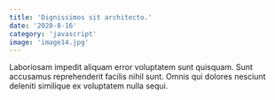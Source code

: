 ```yaml
---
title: 'Dignissimos sit architecto.'
date: '2020-8-16'
category: 'javascript'
image: 'image14.jpg'
---
```


Laboriosam impedit aliquam error voluptatem sunt quisquam.
Sunt accusamus reprehenderit facilis nihil sunt.
Omnis qui dolores nesciunt deleniti similique ex voluptatem nulla sequi.
